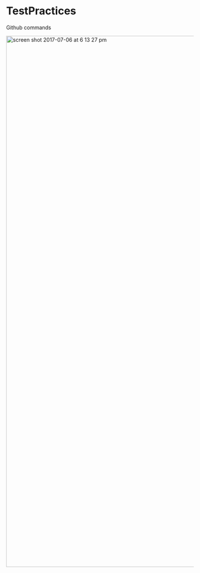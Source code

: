 # TestPractices
Github commands

<img width="1427" alt="screen shot 2017-07-06 at 6 13 27 pm" src="https://user-images.githubusercontent.com/25470880/27939040-f960223a-6276-11e7-9a56-8161958a5d5d.png">
